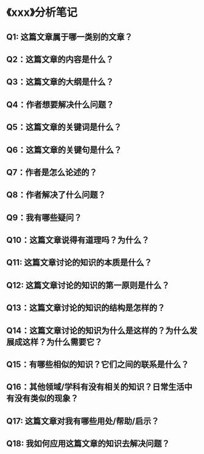 # 《xxx》分析笔记

## Q1: 这篇文章属于哪一类别的文章？

## Q2：这篇文章的内容是什么？

## Q3：这篇文章的大纲是什么？

## Q4：作者想要解决什么问题？

## Q5：这篇文章的关键词是什么？

## Q6：这篇文章的关键句是什么？

## Q7：作者是怎么论述的？

## Q8：作者解决了什么问题？

## Q9：我有哪些疑问？

## Q10：这篇文章说得有道理吗？为什么？

## Q11: 这篇文章讨论的知识的本质是什么？

## Q12: 这篇文章讨论的知识的第一原则是什么？

## Q13：这篇文章讨论的知识的结构是怎样的？

## Q14：这篇文章讨论的知识为什么是这样的？为什么发展成这样？为什么需要它？

## Q15：有哪些相似的知识？它们之间的联系是什么？

## Q16：其他领域/学科有没有相关的知识？日常生活中有没有类似的现象？

## Q17: 这篇文章对我有哪些用处/帮助/启示？

## Q18: 我如何应用这篇文章的知识去解决问题？

